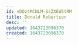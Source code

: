 ```yaml
---
id: vDQz4MCNLM-SsZXEW5tRM
title: Donald Robertson
desc: ''
updated: 1643723096370
created: 1643723096370
---
```


